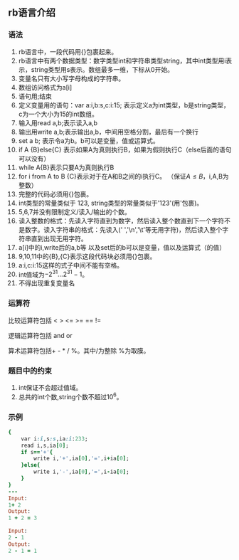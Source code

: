## rb语言介绍

### 语法

1. rb语言中，一段代码用\{\}包裹起来。
2. rb语言中有两个数据类型：数字类型int和字符串类型string，其中int类型用i表示，string类型用s表示。数组最多一维，下标从0开始。
3. 变量名只有大小写字母构成的字符串。
4. 数组访问格式为a[i]
5. 语句用;结束
6. 定义变量用的语句：var a:i,b:s,c:i:15; 表示定义a为int类型，b是string类型，c为一个大小为15的int数组。
7. 输入用read a,b;表示读入a,b
8. 输出用write a,b;表示输出a,b，中间用空格分割，最后有一个换行
9. set a b; 表示令a为b。b可以是变量，值或运算式。
10. if A {B}else{C} 表示如果A为真则执行B，如果为假则执行C（else后面的语句可以没有）
11. while A{B}表示只要A为真则执行B
12. for i from A to B {C}表示对于在A和B之间的i执行C。 （保证$A\le B$，i,A,B为整数）
13. 完整的代码必须用{}包裹。
14. int类型的常量类似于 123, string类型的常量类似于'123'(用'包裹)。
15. 5,6,7并没有限制定义/读入/输出的个数。
16. 读入整数的格式：先读入字符直到为数字，然后读入整个数直到下一个字符不是数字。读入字符串的格式：先读入(' ','\n','\t'等无用字符)，然后读入整个字符串直到出现无用字符。
17. a[i]中的i,write后的a,b等 以及set后的b可以是变量，值以及运算式（的值）
18. 9,10,11中的{B},{C}表示这段代码块必须用{}包裹。
19. a:i,c:i:15这样的式子中间不能有空格。
20. int值域为$-2^{31}\dots 2^{31}-1$。
21. 不得出现重复变量名

### 运算符

比较运算符包括 < > <= >= == !=

逻辑运算符包括 and or

算术运算符包括+ - * / %。其中/为整除 %为取膜。

### 题目中的约束

1. int保证不会超过值域。
2. 总共的int个数,string个数不超过$10^6$。

### 示例

```rb
{
	var i:i,s:s,ia:i:233;
    read i,s,ia[0];
    if s=='+'{
        write i,'+',ia[0],'=',i+ia[0];
    }else{
        write i,'-',ia[0],'=',i-ia[0];
    }
}
---
Input:
1+ 2
Output:
1 + 2 = 3

Input:
2 - 1
Output:
2 - 1 = 1

```





